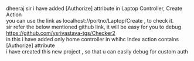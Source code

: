 dheeraj sir i have added [Authorize] attribute in Laptop Controller, Create Action<br>
you can use the link as localhost://portno/Laptop/Create , to check it.<br>
sir refer the below mentioned github link, it will be easy for  you to debug<br>
https://github.com/ysrivastava-tgs/Checker2 <br>
in this i have added only home controller in whihc Index action contains [Authorize] attribute<br>
i have created this new project , so that u can easily debug for custom auth
